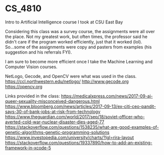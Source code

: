 # CS_4810
Intro to Artificial Intelligence course I took at CSU East Bay

Considering this class was a survey course, the assignments were all over the place. Not my greatest work, but often times, the professor said he didn't care if the program worked efficiently, just that it worked (lol). So...some of the assignments were copy and pasters from examples (his suggestion and his referrals FYI).

I am sure to become more efficient once I take the Machine Learning and Computer Vision courses.

NetLogo, Gecode, and OpenCV were what was used in the class.
https://ccl.northwestern.edu/netlogo/
http://www.gecode.org
https://opencv.org


Links provided in the class:
https://medicalxpress.com/news/2017-09-ai-queer-sexuality-misconceived-dangerous.html
https://www.bloomberg.com/news/articles/2017-09-13/ex-citi-ceo-pandit-says-30-of-bank-jobs-at-risk-from-technology
https://www.theguardian.com/world/2017/sep/18/soviet-officer-who-averted-cold-war-nuclear-disaster-dies-aged-77
https://stackoverflow.com/questions/1538235/what-are-good-examples-of-genetic-algorithms-genetic-programming-solutions
https://www.investopedia.com/university/charts/?lgl=rira-layout
https://stackoverflow.com/questions/19337890/how-to-add-an-existing-framework-in-xcode-5
